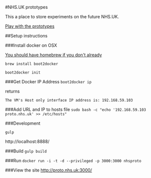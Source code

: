 #NHS.UK prototypes

This a place to store experiments on the future NHS.UK.

[Play with the prototypes](http://nhsprototypes.s3-website-eu-west-1.amazonaws.com/)

##Setup instructions

###Install docker on OSX

[You should have homebrew if you don't already](http://brew.sh)

`brew install boot2docker`

`boot2docker init`

###Get Docker IP Address
`boot2docker ip`

returns

`The VM's Host only interface IP address is: 192.168.59.103`

###Add URL and IP to hosts file
`sudo bash -c "echo '192.168.59.103 proto.nhs.uk' >> /etc/hosts"`

###Development

`gulp`

http://localhost:8888/

###Build
`gulp build`

###Run
`docker run -i -t -d --privileged -p 3000:3000 nhsproto`

###View the site
http://proto.nhs.uk:3000/
